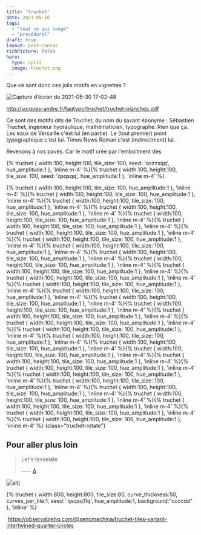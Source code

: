 ```yaml
---
title: "truchet"
date: 2021-05-16
tags:
  - "tout ce qui bouge"
  - "procédural"
draft: true
layout: post-canvas
richPicture: false
hero:
  type: split
  image: truchet.png
---
```


Que ce sont donc ces jolis motifs en vignettes ?
<!-- excerpt -->

![Capture d’écran de 2021-05-30 17-02-48](../../../../../../../home/baptiste/blog/src/posts/truchet/Capture%2520d%27%25C3%25A9cran%2520de%25202021-05-30%252017-02-48.png)



http://jacques-andre.fr/faqtypo/truchet/truchet-planches.pdf



Ce sont des motifs dits de Truchet, du nom du savant éponyme : Sébastien Truchet, ingénieur hydraulique, mathématicien, typographe. Rien que ça. Les eaux de Versaille c'est lui (en partie). Le (tout premier) point typographique c'est lui. Times News Roman c'est (indirectment) lui.

Revenons à nos pavés. Car le motif crée par l'emboitment des


{% truchet    { width:100,	height:100,	tile_size: 100,	seed: 'qszzsqq',  hue_amplitude:1 	 }, 'inline m-4' %}{% truchet   { width:100,	height:100,	tile_size: 100,	seed: 'qsqsqq',  hue_amplitude:1  }, 'inline m-4' %}


{% truchet    { width:100,	height:100,	tile_size: 100,  hue_amplitude:1	 }, 'inline m-4' %}{% truchet    { width:100,	height:100,	tile_size: 100,  hue_amplitude:1	 }, 'inline m-4' %}{% truchet    { width:100,	height:100,	tile_size: 100,  hue_amplitude:1	 }, 'inline m-4' %}{% truchet    { width:100,	height:100,	tile_size: 100,  hue_amplitude:1	 }, 'inline m-4' %}{% truchet    { width:100,	height:100,	tile_size: 100,  hue_amplitude:1	 }, 'inline m-4' %}{% truchet    { width:100,	height:100,	tile_size: 100,  hue_amplitude:1	 }, 'inline m-4' %}{% truchet    { width:100,	height:100,	tile_size: 100,  hue_amplitude:1	 }, 'inline m-4' %}{% truchet    { width:100,	height:100,	tile_size: 100,  hue_amplitude:1	 }, 'inline m-4' %}{% truchet    { width:100,	height:100,	tile_size: 100,  hue_amplitude:1	 }, 'inline m-4' %}{% truchet    { width:100,	height:100,	tile_size: 100,  hue_amplitude:1	 }, 'inline m-4' %}{% truchet    { width:100,	height:100,	tile_size: 100,  hue_amplitude:1	 }, 'inline m-4' %}{% truchet    { width:100,	height:100,	tile_size: 100,  hue_amplitude:1	 }, 'inline m-4' %}{% truchet    { width:100,	height:100,	tile_size: 100,  hue_amplitude:1	 }, 'inline m-4' %}{% truchet    { width:100,	height:100,	tile_size: 100,  hue_amplitude:1	 }, 'inline m-4' %}{% truchet    { width:100,	height:100,	tile_size: 100,  hue_amplitude:1	 }, 'inline m-4' %}{% truchet    { width:100,	height:100,	tile_size: 100,  hue_amplitude:1	 }, 'inline m-4' %}{% truchet    { width:100,	height:100,	tile_size: 100,  hue_amplitude:1	 }, 'inline m-4' %}{% truchet    { width:100,	height:100,	tile_size: 100,  hue_amplitude:1	 }, 'inline m-4' %}{% truchet    { width:100,	height:100,	tile_size: 100,  hue_amplitude:1	 }, 'inline m-4' %}{% truchet    { width:100,	height:100,	tile_size: 100,  hue_amplitude:1	 }, 'inline m-4' %}{% truchet    { width:100,	height:100,	tile_size: 100,  hue_amplitude:1	 }, 'inline m-4' %}{% truchet    { width:100,	height:100,	tile_size: 100,  hue_amplitude:1	 }, 'inline m-4' %}{% truchet    { width:100,	height:100,	tile_size: 100,  hue_amplitude:1	 }, 'inline m-4' %}{% truchet    { width:100,	height:100,	tile_size: 100,  hue_amplitude:1	 }, 'inline m-4' %}{% truchet    { width:100,	height:100,	tile_size: 100,  hue_amplitude:1	 }, 'inline m-4' %}{% truchet    { width:100,	height:100,	tile_size: 100,  hue_amplitude:1	 }, 'inline m-4' %}{% truchet    { width:100,	height:100,	tile_size: 100,  hue_amplitude:1	 }, 'inline m-4' %}{% truchet    { width:100,	height:100,	tile_size: 100,  hue_amplitude:1	 }, 'inline m-4' %}{% truchet    { width:100,	height:100,	tile_size: 100,  hue_amplitude:1	 }, 'inline m-4' %}{% truchet    { width:100,	height:100,	tile_size: 100,  hue_amplitude:1	 }, 'inline m-4' %}{% truchet    { width:100,	height:100,	tile_size: 100,  hue_amplitude:1	 }, 'inline m-4' %}{% truchet    { width:100,	height:100,	tile_size: 100,  hue_amplitude:1	 }, 'inline m-4' %} {class="truchet-rotate"}



## Pour aller plus loin

> Let's tesselate
>
> ---- [Δ](https://www.youtube.com/watch?v=Qg6BwvDcANg)

![altj](../../../../../../../home/baptiste/blog/src/posts/truchet/altj.png)





{% truchet   { width:800,	height:800, tile_size:80,	curve_thickness:50, curves_per_tile:1,	seed: 'qsqsq11q',  hue_amplitude:1, background:"ccccdd"  }, 'inline' %}






​	https://observablehq.com/@xenomachina/truchet-tiles-variant-intertwined-quarter-circles

